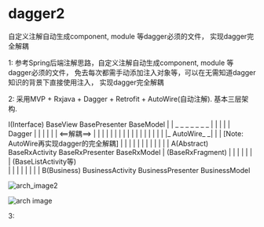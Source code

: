 # dagger2
自定义注解自动生成component, module 等dagger必须的文件， 实现dagger完全解耦


1: 参考Spring后端注解思路，自定义注解自动生成component, module 等dagger必须的文件， 免去每次都需手动添加注入对象等，可以在无需知道dagger知识的背景下直接使用注入， 
   实现dagger完全解耦
   
2: 采用MVP + Rxjava + Dagger + Retrofit + AutoWire(自动注解). 基本三层架构. 

   I(Interface)             BaseView              BasePresenter             BaseModel
      |                       |       _ _ _ _ _ _ _      |                      |
      |                       |      |    Dagger   |     |                      |
      |                       |      |  <==解耦==>  |     |                      |
      |                       |      |             |     |                      |
      |                       |      |             |     |                      |
      |                       |      |_ AutoWire_ _|     |                      |       [Note: AutoWire再实现dagger的完全解耦]
      |                       |                          |                      |
      |                       |                          |                      | 
      |                       |                          |                      |
   A(Abstract)          BaseRxActivity            BaseRxPresenter        BaseRxModel
      |                  (BaseRxFragment)              |                      |
      |                       |                        |                      |
      |                  (BaseListActivity等)                                 
      |                       |                        |                      |
      |                       |                        |                      |
   B(Business)            BusinessActivity        BusinessPresenter      BusinessModel
   
   
   
   
   ![arch_image2](https://raw.githubusercontent.com/zheng03/dagger2/raw/master/arch.png?raw=true)
  
  
  ![arch image](http://github.com/zheng03/dagger2/raw/master/arch.png?raw=true) 
  
   
   
 3:
